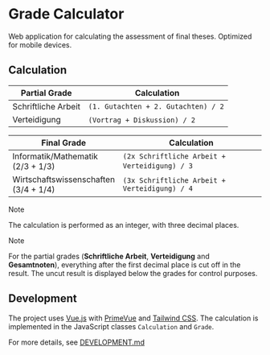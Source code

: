 # Grade Calculator

Web application for calculating the assessment of final theses.
Optimized for mobile devices.

<!-- TODO: Add an screenshot. -->

## Calculation

| Partial Grade       |  Calculation                        |
| ------------------- | ----------------------------------- |
| Schriftliche Arbeit | `(1. Gutachten + 2. Gutachten) / 2` |
| Verteidigung        | `(Vortrag + Diskussion) / 2`        |

| Final Grade                                |  Calculation                                   |
| ------------------------------------------ | ---------------------------------------------- |
| Informatik/Mathematik<br />(2/3 + 1/3)     | `(2x Schriftliche Arbeit + Verteidigung) / 3`  |
| Wirtschaftswissenschaften<br />(3/4 + 1/4) | `(3x Schriftliche Arbeit + Verteidigung) / 4`  |

> [!NOTE]
> The calculation is performed as an integer, with three decimal places.

> [!NOTE]
> For the partial grades (**Schriftliche Arbeit**, **Verteidigung** and
> **Gesamtnoten**), everything after the first decimal place is cut off in the
> result. The uncut result is displayed below the grades for control purposes.

## Development

The project uses [Vue.js] with [PrimeVue] and [Tailwind CSS].
The calculation is implemented in the JavaScript classes `Calculation` and
`Grade`.

[Vue.js]: https://vuejs.org/
[PrimeVue]: https://primevue.org/
[Tailwind CSS]: https://tailwindcss.com/

For more details, see [DEVELOPMENT.md](./DEVELOPMENT.md)
